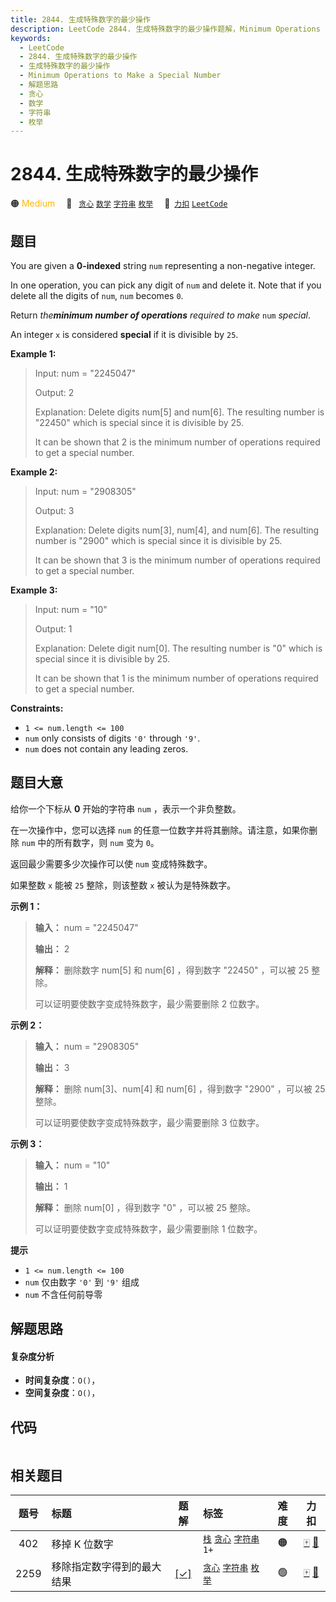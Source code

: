 ```yaml
---
title: 2844. 生成特殊数字的最少操作
description: LeetCode 2844. 生成特殊数字的最少操作题解，Minimum Operations to Make a Special Number，包含解题思路、复杂度分析以及完整的 JavaScript 代码实现。
keywords:
  - LeetCode
  - 2844. 生成特殊数字的最少操作
  - 生成特殊数字的最少操作
  - Minimum Operations to Make a Special Number
  - 解题思路
  - 贪心
  - 数学
  - 字符串
  - 枚举
---
```


# 2844. 生成特殊数字的最少操作

🟠 <font color=#ffb800>Medium</font>&emsp; 🔖&ensp; [`贪心`](/tag/greedy.md) [`数学`](/tag/math.md) [`字符串`](/tag/string.md) [`枚举`](/tag/enumeration.md)&emsp; 🔗&ensp;[`力扣`](https://leetcode.cn/problems/minimum-operations-to-make-a-special-number) [`LeetCode`](https://leetcode.com/problems/minimum-operations-to-make-a-special-number)

## 题目

You are given a **0-indexed** string `num` representing a non-negative
integer.

In one operation, you can pick any digit of `num` and delete it. Note that if
you delete all the digits of `num`, `num` becomes `0`.

Return _the**minimum number of operations** required to make_ `num` _special_.

An integer `x` is considered **special** if it is divisible by `25`.



**Example 1:**

> Input: num = "2245047"
> 
> Output: 2
> 
> Explanation: Delete digits num[5] and num[6]. The resulting number is "22450" which is special since it is divisible by 25.
> 
> It can be shown that 2 is the minimum number of operations required to get a special number.

**Example 2:**

> Input: num = "2908305"
> 
> Output: 3
> 
> Explanation: Delete digits num[3], num[4], and num[6]. The resulting number is "2900" which is special since it is divisible by 25.
> 
> It can be shown that 3 is the minimum number of operations required to get a special number.

**Example 3:**

> Input: num = "10"
> 
> Output: 1
> 
> Explanation: Delete digit num[0]. The resulting number is "0" which is special since it is divisible by 25.
> 
> It can be shown that 1 is the minimum number of operations required to get a special number.
> 
> 

**Constraints:**

  * `1 <= num.length <= 100`
  * `num` only consists of digits `'0'` through `'9'`.
  * `num` does not contain any leading zeros.


## 题目大意

给你一个下标从 **0** 开始的字符串 `num` ，表示一个非负整数。

在一次操作中，您可以选择 `num` 的任意一位数字并将其删除。请注意，如果你删除 `num` 中的所有数字，则 `num` 变为 `0`。

返回最少需要多少次操作可以使 `num` 变成特殊数字。

如果整数 `x` 能被 `25` 整除，则该整数 `x` 被认为是特殊数字。





**示例 1：**

> 
> 
> 
> 
> 
> **输入：** num = "2245047"
> 
> **输出：** 2
> 
> **解释：** 删除数字 num[5] 和 num[6] ，得到数字 "22450" ，可以被 25 整除。
> 
> 可以证明要使数字变成特殊数字，最少需要删除 2 位数字。

**示例 2：**

> 
> 
> 
> 
> 
> **输入：** num = "2908305"
> 
> **输出：** 3
> 
> **解释：** 删除 num[3]、num[4] 和 num[6] ，得到数字 "2900" ，可以被 25 整除。
> 
> 可以证明要使数字变成特殊数字，最少需要删除 3 位数字。

**示例 3：**

> 
> 
> 
> 
> 
> **输入：** num = "10"
> 
> **输出：** 1
> 
> **解释：** 删除 num[0] ，得到数字 "0" ，可以被 25 整除。
> 
> 可以证明要使数字变成特殊数字，最少需要删除 1 位数字。
> 
> 



**提示**

  * `1 <= num.length <= 100`
  * `num` 仅由数字 `'0'` 到 `'9'` 组成
  * `num` 不含任何前导零


## 解题思路

#### 复杂度分析

- **时间复杂度**：`O()`，
- **空间复杂度**：`O()`，

## 代码

```javascript

```

## 相关题目

<!-- prettier-ignore -->
| 题号 | 标题 | 题解 | 标签 | 难度 | 力扣 |
| :------: | :------ | :------: | :------ | :------: | :------: |
| 402 | 移掉 K 位数字 |  |  [`栈`](/tag/stack.md) [`贪心`](/tag/greedy.md) [`字符串`](/tag/string.md) `1+` | 🟠 | [🀄️](https://leetcode.cn/problems/remove-k-digits) [🔗](https://leetcode.com/problems/remove-k-digits) |
| 2259 | 移除指定数字得到的最大结果 | [[✓]](/problem/2259.md) |  [`贪心`](/tag/greedy.md) [`字符串`](/tag/string.md) [`枚举`](/tag/enumeration.md) | 🟢 | [🀄️](https://leetcode.cn/problems/remove-digit-from-number-to-maximize-result) [🔗](https://leetcode.com/problems/remove-digit-from-number-to-maximize-result) |